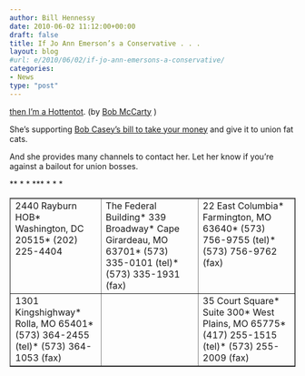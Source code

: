 ```yaml
---
author: Bill Hennessy
date: 2010-06-02 11:12:00+00:00
draft: false
title: If Jo Ann Emerson’s a Conservative . . .
layout: blog
#url: e/2010/06/02/if-jo-ann-emersons-a-conservative/
categories:
- News
type: "post"
---
```


[then I’m a Hottentot](https://biggovernment.com/bmccarty/2010/05/26/republican-jo-ann-emerson-sponsoring-union-bailout-bill/). (by [Bob McCarty](https://bobmccarty.com/) )

 

She’s supporting [Bob Casey’s bill to take your money](https://biggovernment.com/bjacobson/2010/06/01/bob-caseys-union-bailout/) and give it to union fat cats.

 

And she provides many channels to contact her. Let her know if you’re against a bailout for union bosses.

 <table cellpadding="2" cellspacing="0" border="1" width="503" ><tbody >*<tr >*
<td width="151" valign="top" >2440 Rayburn HOB*
Washington, DC 20515*
(202) 225-4404
</td>*
<td width="176" valign="top" >The Federal Building*
339 Broadway*
Cape Girardeau, MO 63701*
(573) 335-0101 (tel)*
(573) 335-1931 (fax)
</td>*
<td width="174" valign="top" >22 East Columbia*
Farmington, MO 63640*
(573) 756-9755 (tel)*
(573) 756-9762 (fax)
</td>*</tr>*<tr >*
<td width="151" valign="top" >1301 Kingshighway*
Rolla, MO 65401*
(573) 364-2455 (tel)*
(573) 364-1053 (fax)
</td>*
<td width="176" valign="top" >
</td>*
<td width="174" valign="top" >35 Court Square*
Suite 300*
West Plains, MO 65775*
(417) 255-1515 (tel)*
(573) 255-2009 (fax)
</td>*</tr>   </tbody></table>
